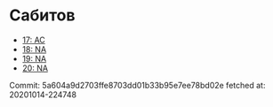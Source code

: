 # Сабитов
- [17: AC](17.md)
- [18: NA](18.md)
- [19: NA](19.md)
- [20: NA](20.md)

Commit: 5a604a9d2703ffe8703dd01b33b95e7ee78bd02e
 fetched at: 20201014-224748
